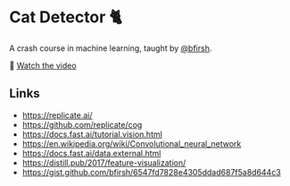 # Cat Detector 🐈

A crash course in machine learning, taught by [@bfirsh](https://github.com/bfirsh).

🍿 [Watch the video](https://youtu.be/keva-R-D1Ig)

## Links

- https://replicate.ai/
- https://github.com/replicate/cog
- https://docs.fast.ai/tutorial.vision.html
- https://en.wikipedia.org/wiki/Convolutional_neural_network
- https://docs.fast.ai/data.external.html
- https://distill.pub/2017/feature-visualization/
- https://gist.github.com/bfirsh/6547fd7828e4305ddad687f5a8d644c3
